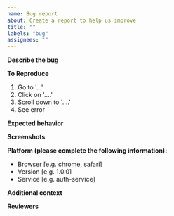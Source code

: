 ```yaml
---
name: Bug report
about: Create a report to help us improve
title: ""
labels: "bug"
assignees: ""
---
```


**Describe the bug**
<!-- A clear and concise description of what the bug is. -->

**To Reproduce**
<!-- Steps to reproduce the behavior: -->

1. Go to '...'
1. Click on '....'
1. Scroll down to '....'
1. See error

**Expected behavior**
<!-- A clear and concise description of what you expected to happen. -->

**Screenshots**
<!-- If applicable, add screenshots to help explain your problem. -->

**Platform (please complete the following information):**

- Browser [e.g. chrome, safari]
- Version [e.g. 1.0.0]
- Service [e.g. auth-service]

**Additional context**
<!-- Add any other context about the problem here. -->

**Reviewers**
<!-- Tag your reviewers here. -->
